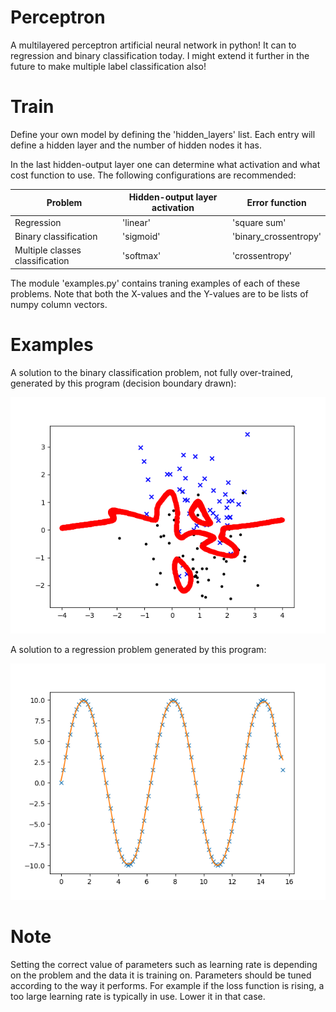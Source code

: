 # Perceptron
A multilayered perceptron artificial neural network in python!
It can to regression and binary classification today.
I might extend it further in the future to make
multiple label classification also!

# Train
Define your own model by defining the 'hidden_layers' list. 
Each entry will define a hidden layer and the number of hidden nodes it has.

In the last hidden-output layer one can determine what 
activation and what cost function to use.
The following configurations are recommended:

<table>
  <thead>
    <tr>
      <th>Problem</th>
      <th>Hidden-output layer activation</th>
      <th>Error function</th>
    </tr>
  </thead>
  <tbody>
    <tr>
      <td>Regression</td>
      <td>'linear'</td>
      <td>'square sum'</td>   
    </tr>
    <tr>
      <td>Binary classification</td>
      <td>'sigmoid'</td>
      <td>'binary_crossentropy'</td>
    </tr>
    <tr>
      <td>Multiple classes classification</td>
      <td>'softmax'</td>
      <td>'crossentropy'</td>
    </tr>
  </tbody>
</table>
  
The module 'examples.py' contains traning examples of each of these problems. Note that both the X-values and the Y-values are to be lists of numpy column vectors. 

# Examples 

A solution to the binary classification problem, not fully over-trained, generated by this program (decision boundary drawn):

![Binary classification](examples/gauss_classifier_H100-100-100-10-10.png?raw=true "Binary Classification")

A solution to a regression problem generated by this program:

![Function regression](examples/sin_regression_H10-10-10.png?raw=true "Binary Classification")

# Note
Setting the correct value of parameters such as learning rate is depending
on the problem and the data it is training on. Parameters should be tuned 
according to the way it performs. For example if the loss function is rising, 
a too large  learning rate is typically in use. Lower it in that case. 
